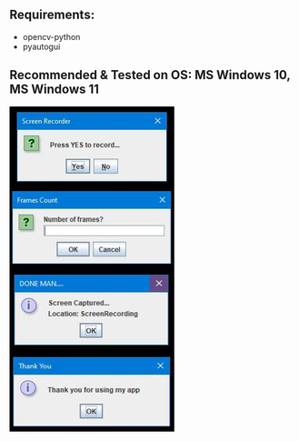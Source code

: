 ## Requirements:
- opencv-python
- pyautogui


## Recommended & Tested on OS: MS Windows 10, MS Windows 11

![Screen Recorder Image](https://github.com/pratik139patel/Screen-Recorder/blob/master/Screen-Recorder-Screenshot.JPG)
